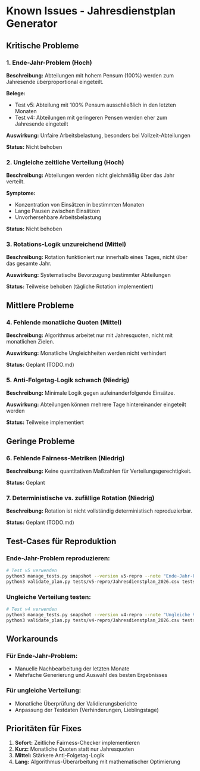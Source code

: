 # Known Issues - Jahresdienstplan Generator

## Kritische Probleme

### 1. Ende-Jahr-Problem (Hoch)
**Beschreibung:** Abteilungen mit hohem Pensum (100%) werden zum Jahresende überproportional eingeteilt.

**Belege:**
- Test v5: Abteilung mit 100% Pensum ausschließlich in den letzten Monaten
- Test v4: Abteilungen mit geringeren Pensen werden eher zum Jahresende eingeteilt

**Auswirkung:** Unfaire Arbeitsbelastung, besonders bei Vollzeit-Abteilungen

**Status:** Nicht behoben

### 2. Ungleiche zeitliche Verteilung (Hoch)
**Beschreibung:** Abteilungen werden nicht gleichmäßig über das Jahr verteilt.

**Symptome:**
- Konzentration von Einsätzen in bestimmten Monaten
- Lange Pausen zwischen Einsätzen
- Unvorhersehbare Arbeitsbelastung

**Status:** Nicht behoben

### 3. Rotations-Logik unzureichend (Mittel)
**Beschreibung:** Rotation funktioniert nur innerhalb eines Tages, nicht über das gesamte Jahr.

**Auswirkung:** Systematische Bevorzugung bestimmter Abteilungen

**Status:** Teilweise behoben (tägliche Rotation implementiert)

## Mittlere Probleme

### 4. Fehlende monatliche Quoten (Mittel)
**Beschreibung:** Algorithmus arbeitet nur mit Jahresquoten, nicht mit monatlichen Zielen.

**Auswirkung:** Monatliche Ungleichheiten werden nicht verhindert

**Status:** Geplant (TODO.md)

### 5. Anti-Folgetag-Logik schwach (Niedrig)
**Beschreibung:** Minimale Logik gegen aufeinanderfolgende Einsätze.

**Auswirkung:** Abteilungen können mehrere Tage hintereinander eingeteilt werden

**Status:** Teilweise implementiert

## Geringe Probleme

### 6. Fehlende Fairness-Metriken (Niedrig)
**Beschreibung:** Keine quantitativen Maßzahlen für Verteilungsgerechtigkeit.

**Status:** Geplant

### 7. Deterministische vs. zufällige Rotation (Niedrig)
**Beschreibung:** Rotation ist nicht vollständig deterministisch reproduzierbar.

**Status:** Geplant (TODO.md)

## Test-Cases für Reproduktion

### Ende-Jahr-Problem reproduzieren:
```bash
# Test v5 verwenden
python3 manage_tests.py snapshot --version v5-repro --note "Ende-Jahr-Problem"
python3 validate_plan.py tests/v5-repro/Jahresdienstplan_2026.csv tests/v5-repro/Testdaten.csv
```

### Ungleiche Verteilung testen:
```bash
# Test v4 verwenden  
python3 manage_tests.py snapshot --version v4-repro --note "Ungleiche Verteilung"
python3 validate_plan.py tests/v4-repro/Jahresdienstplan_2026.csv tests/v4-repro/Testdaten.csv
```

## Workarounds

### Für Ende-Jahr-Problem:
- Manuelle Nachbearbeitung der letzten Monate
- Mehrfache Generierung und Auswahl des besten Ergebnisses

### Für ungleiche Verteilung:
- Monatliche Überprüfung der Validierungsberichte
- Anpassung der Testdaten (Verhinderungen, Lieblingstage)

## Prioritäten für Fixes

1. **Sofort:** Zeitliche Fairness-Checker implementieren
2. **Kurz:** Monatliche Quoten statt nur Jahresquoten  
3. **Mittel:** Stärkere Anti-Folgetag-Logik
4. **Lang:** Algorithmus-Überarbeitung mit mathematischer Optimierung
